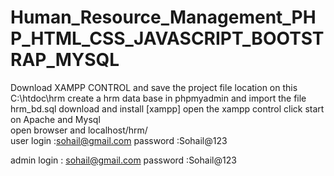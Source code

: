 # Human_Resource_Management_PHP_HTML_CSS_JAVASCRIPT_BOOTSTRAP_MYSQL

Download XAMPP CONTROL and
save the project file location on this C:\htdoc\hrm
create a hrm data base in phpmyadmin and import the file hrm_bd.sql
download and install [xampp] open the xampp control click start on  Apache and Mysql     
open browser and localhost/hrm/                    
user login :sohail@gmail.com
password :Sohail@123

admin login : sohail@gmail.com
password :Sohail@123
